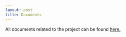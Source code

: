 ```yaml
---
layout: post
title: Documents
---
```


All documents related to the project can be found [here.](https://github.com/oan/documents)

